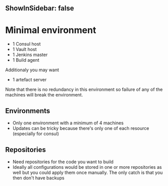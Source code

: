 ShowInSidebar: false
---

# Minimal environment

* 1 Consul host
* 1 Vault host
* 1 Jenkins master
* 1 Build agent

Additionaly you may want

* 1 artefact server

Note that there is no redundancy in this environment so failure of any of the machines
will break the environment.

## Environments

- Only one environment with a minimum of 4 machines
- Updates can be tricky because there's only one of each resource (especially for consul)

## Repositories

- Need repositories for the code you want to build
- Ideally all configurations would be stored in one or more repositories as well but you could
  apply them once manually. The only catch is that you then don't have backups